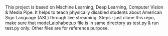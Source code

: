 This project is based on Machine Learning, Deep Learning, Computer Vision &amp; Media Pipe. It helps to teach physically disabled students about American Sign Language (ASL) through live streaming. 
Steps : just clone this repo, make sure that model_alphabets.p file is in same directory as test.py & run test.py only. Other files are for reference purpose.
